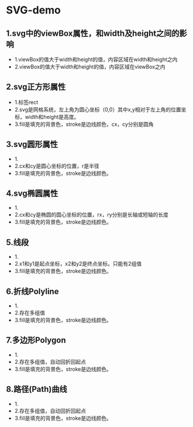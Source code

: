 # SVG-demo
## 1.svg中的viewBox属性，和width及height之间的影响
* 1.viewBox的值大于width和height的值，内容区域在width和height之内
* 2.viewBox的值大于width和height的值，内容区域在viewBox之内

## 2.svg正方形属性
* 1.标签rect <rect x="0" y="0" width="100" height="100" fill="#2d87f9" stroke="#ccc" stroke-width="5" rx="5" ry="5"/>
* 2.svg是网格系统，左上角为圆心坐标（0,0）其中x,y相对于左上角的位置坐标，width和height是高度。
* 3.fill是填充的背景色，stroke是边线颜色，cx，cy分别是圆角

## 3.svg圆形属性
* 1.<circle cx="25" cy="75" r="20" stroke="red" fill="transparent" stroke-width="5"/>
* 2.cx和cy是圆心坐标的位置，r是半径
* 3.fill是填充的背景色，stroke是边线颜色。

## 4.svg椭圆属性
* 1.<ellipse cx="75" cy="75" rx="20" ry="5" fill="transparent" stroke-width="5"/>
* 2.cx和cy是椭圆的圆心坐标的位置，rx，ry分别是长轴或短轴的长度
* 3.fill是填充的背景色，stroke是边线颜色。

## 5.线段
* 1.<line x1="10" x2="50" y1="110" y2="150" stroke="orange" stroke-width="5"/>
* 2.x1和y1是起点坐标，x2和y2是终点坐标。只能有2组值
* 3.fill是填充的背景色，stroke是边线颜色。

## 6.折线Polyline
* 1.<polyline points="00 00,100 100,200 00, 200 200" stroke="orange" stroke-width="5"/>
* 2.存在多组值
* 3.fill是填充的背景色，stroke是边线颜色。

## 7.多边形Polygon
* 1.<polygon points="00 00,100 100,200 00, 200 200" stroke="orange" stroke-width="5"/> 
* 2.存在多组值，自动回折回起点
* 3.fill是填充的背景色，stroke是边线颜色。

## 8.路径(Path)曲线
* 1.<path d="M10 10 H 90 V 90 H 10 L 10 10"/>
* 2.存在多组值，自动回折回起点
* 3.fill是填充的背景色，stroke是边线颜色。